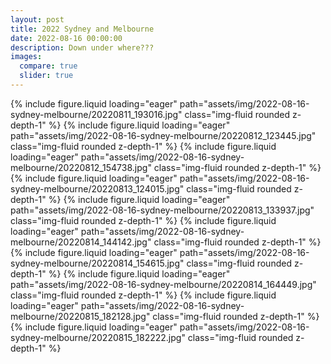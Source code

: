 ```yaml
---
layout: post
title: 2022 Sydney and Melbourne
date: 2022-08-16 00:00:00
description: Down under where???
images:
  compare: true
  slider: true
---
```


<swiper-container keyboard="true" navigation="true" pagination="true" pagination-clickable="true" pagination-dynamic-bullets="true" rewind="true">
  <swiper-slide>{% include figure.liquid loading="eager" path="assets/img/2022-08-16-sydney-melbourne/20220811_193016.jpg" class="img-fluid rounded z-depth-1" %}</swiper-slide>
  <swiper-slide>{% include figure.liquid loading="eager" path="assets/img/2022-08-16-sydney-melbourne/20220812_123445.jpg" class="img-fluid rounded z-depth-1" %}</swiper-slide>
  <swiper-slide>{% include figure.liquid loading="eager" path="assets/img/2022-08-16-sydney-melbourne/20220812_154738.jpg" class="img-fluid rounded z-depth-1" %}</swiper-slide>
  <swiper-slide>{% include figure.liquid loading="eager" path="assets/img/2022-08-16-sydney-melbourne/20220813_124015.jpg" class="img-fluid rounded z-depth-1" %}</swiper-slide>
  <swiper-slide>{% include figure.liquid loading="eager" path="assets/img/2022-08-16-sydney-melbourne/20220813_133937.jpg" class="img-fluid rounded z-depth-1" %}</swiper-slide>
  <swiper-slide>{% include figure.liquid loading="eager" path="assets/img/2022-08-16-sydney-melbourne/20220814_144142.jpg" class="img-fluid rounded z-depth-1" %}</swiper-slide>
  <swiper-slide>{% include figure.liquid loading="eager" path="assets/img/2022-08-16-sydney-melbourne/20220814_154615.jpg" class="img-fluid rounded z-depth-1" %}</swiper-slide>
  <swiper-slide>{% include figure.liquid loading="eager" path="assets/img/2022-08-16-sydney-melbourne/20220814_164449.jpg" class="img-fluid rounded z-depth-1" %}</swiper-slide>
  <swiper-slide>{% include figure.liquid loading="eager" path="assets/img/2022-08-16-sydney-melbourne/20220815_182128.jpg" class="img-fluid rounded z-depth-1" %}</swiper-slide>
  <swiper-slide>{% include figure.liquid loading="eager" path="assets/img/2022-08-16-sydney-melbourne/20220815_182222.jpg" class="img-fluid rounded z-depth-1" %}</swiper-slide>
</swiper-container>

